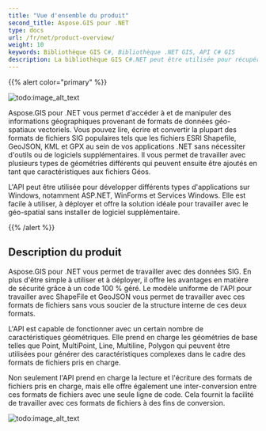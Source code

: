 ```yaml
---
title: "Vue d'ensemble du produit"
second_title: Aspose.GIS pour .NET
type: docs
url: /fr/net/product-overview/
weight: 10
keywords: Bibliothèque GIS C#, Bibliothèque .NET GIS, API C# GIS
description: La bibliothèque GIS C#.NET peut être utilisée pour récupérer et modifier des données géographiques dans des formats de données géo-spatiaux vectoriels. La plupart des principaux formats de fichiers SIG tels que les fichiers ESRI Shapefile, GeoJSON, KML et GPX peuvent être lus, écrits et convertis au sein de vos applications .NET sans avoir besoin d'outils ou de logiciels supplémentaires. Les géométries de base telles que Point, MultiPoint, Line, Multiline et Polygon sont prises en charge par l'API et peuvent être utilisées pour construire des entités complexes dans les formats de fichiers pris en charge.
---
```


{{% alert color="primary" %}} 

![todo:image_alt_text](product-overview_1)

Aspose.GIS pour .NET vous permet d'accéder à et de manipuler des informations géographiques provenant de formats de données géo-spatiaux vectoriels. Vous pouvez lire, écrire et convertir la plupart des formats de fichiers SIG populaires tels que les fichiers ESRI Shapefile, GeoJSON, KML et GPX au sein de vos applications .NET sans nécessiter d'outils ou de logiciels supplémentaires. Il vous permet de travailler avec plusieurs types de géométries différents qui peuvent ensuite être ajoutés en tant que caractéristiques aux fichiers Géos. 

L'API peut être utilisée pour développer différents types d'applications sur Windows, notamment ASP.NET, WinForms et Services Windows. Elle est facile à utiliser, à déployer et offre la solution idéale pour travailler avec le géo-spatial sans installer de logiciel supplémentaire.

{{% /alert %}} 
## **Description du produit**
Aspose.GIS pour .NET vous permet de travailler avec des données SIG. En plus d'être simple à utiliser et à déployer, il offre les avantages en matière de sécurité grâce à un code 100 % géré. Le modèle uniforme de l'API pour travailler avec ShapeFile et GeoJSON vous permet de travailler avec ces formats de fichiers sans vous soucier de la structure interne de ces deux formats.

L'API est capable de fonctionner avec un certain nombre de caractéristiques géométriques. Elle prend en charge les géométries de base telles que Point, MultiPoint, Line, Multiline, Polygon qui peuvent être utilisées pour générer des caractéristiques complexes dans le cadre des formats de fichiers pris en charge.

Non seulement l'API prend en charge la lecture et l'écriture des formats de fichiers pris en charge, mais elle offre également une inter-conversion entre ces formats de fichiers avec une seule ligne de code. Cela fournit la facilité de travailler avec ces formats de fichiers à des fins de conversion.

![todo:image_alt_text](product-overview_2.png)
